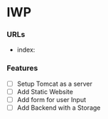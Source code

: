 # IWP
### URLs
- index: 

### Features
- [ ] Setup Tomcat as a server
- [ ] Add Static Website
- [ ] Add form for user Input
- [ ] Add Backend with a Storage
